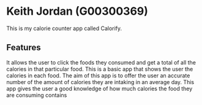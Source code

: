 # Keith Jordan (G00300369)
This is my calorie counter app called Calorify.

## Features
It allows the user to click the foods they consumed and get a total of all the calories in that particular food. This is a basic app that shows the user the calories in each food. The aim of this app is to offer the user an accurate number of the amount of calories they are intaking in an average day. This app gives the user a good knowledge of how much calories the food they are consuming contains
